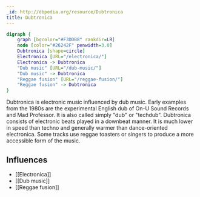 ```yaml
---
_id: http://dbpedia.org/resource/Dubtronica
title: Dubtronica
---
```


```dot
digraph {
	graph [bgcolor="#F3DDB8" rankdir=LR]
	node [color="#26242F" penwidth=3.0]
	Dubtronica [shape=circle]
	Electronica [URL="/electronica/"]
	Electronica -> Dubtronica
	"Dub music" [URL="/dub-music/"]
	"Dub music" -> Dubtronica
	"Reggae fusion" [URL="/reggae-fusion/"]
	"Reggae fusion" -> Dubtronica
}
```

Dubtronica is electronic music influenced by dub music. Early examples from the 1980s are the experimental English dub of On-U Sound Records and Mad Professor. It is also called simply "dub" or "techdub". Dubtronica consists of electronic beats played in a downbeat manner. It is much lower in speed than techno and generally warmer than dance-oriented electronica. Some tracks use reggae toasters or singers to produce a more accessible form of the music.

## Influences

- [[Electronica]]
- [[Dub music]]
- [[Reggae fusion]]
